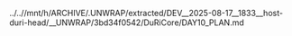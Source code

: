 ../..//mnt/h/ARCHIVE/.UNWRAP/extracted/DEV__2025-08-17__1833__host-duri-head/__UNWRAP/3bd34f0542/DuRiCore/DAY10_PLAN.md